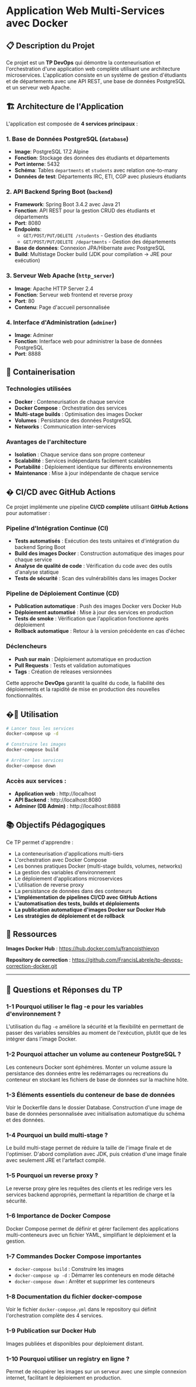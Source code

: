 # Application Web Multi-Services avec Docker

## 📋 Description du Projet

Ce projet est un **TP DevOps** qui démontre la conteneurisation et l'orchestration d'une application web complète utilisant une architecture microservices. L'application consiste en un système de gestion d'étudiants et de départements avec une API REST, une base de données PostgreSQL et un serveur web Apache.

## 🏗️ Architecture de l'Application

L'application est composée de **4 services principaux** :

### 1. **Base de Données PostgreSQL** (`database`)
- **Image**: PostgreSQL 17.2 Alpine
- **Fonction**: Stockage des données des étudiants et départements
- **Port interne**: 5432
- **Schéma**: Tables `departments` et `students` avec relation one-to-many
- **Données de test**: Départements IRC, ETI, CGP avec plusieurs étudiants

### 2. **API Backend Spring Boot** (`backend`)
- **Framework**: Spring Boot 3.4.2 avec Java 21
- **Fonction**: API REST pour la gestion CRUD des étudiants et départements
- **Port**: 8080
- **Endpoints**:
  - `GET/POST/PUT/DELETE /students` - Gestion des étudiants
  - `GET/POST/PUT/DELETE /departments` - Gestion des départements
- **Base de données**: Connexion JPA/Hibernate avec PostgreSQL
- **Build**: Multistage Docker build (JDK pour compilation → JRE pour exécution)

### 3. **Serveur Web Apache** (`http_server`)
- **Image**: Apache HTTP Server 2.4
- **Fonction**: Serveur web frontend et reverse proxy
- **Port**: 80
- **Contenu**: Page d'accueil personnalisée

### 4. **Interface d'Administration** (`adminer`)
- **Image**: Adminer
- **Fonction**: Interface web pour administrer la base de données PostgreSQL
- **Port**: 8888

## 🐳 Containerisation

### Technologies utilisées
- **Docker** : Conteneurisation de chaque service
- **Docker Compose** : Orchestration des services
- **Multi-stage builds** : Optimisation des images Docker
- **Volumes** : Persistance des données PostgreSQL
- **Networks** : Communication inter-services

### Avantages de l'architecture
- **Isolation** : Chaque service dans son propre conteneur
- **Scalabilité** : Services indépendants facilement scalables
- **Portabilité** : Déploiement identique sur différents environnements
- **Maintenance** : Mise à jour indépendante de chaque service

## � CI/CD avec GitHub Actions

Ce projet implémente une pipeline **CI/CD complète** utilisant **GitHub Actions** pour automatiser :

### Pipeline d'Intégration Continue (CI)
- **Tests automatisés** : Exécution des tests unitaires et d'intégration du backend Spring Boot
- **Build des images Docker** : Construction automatique des images pour chaque service
- **Analyse de qualité de code** : Vérification du code avec des outils d'analyse statique
- **Tests de sécurité** : Scan des vulnérabilités dans les images Docker

### Pipeline de Déploiement Continue (CD)
- **Publication automatique** : Push des images Docker vers Docker Hub
- **Déploiement automatisé** : Mise à jour des services en production
- **Tests de smoke** : Vérification que l'application fonctionne après déploiement
- **Rollback automatique** : Retour à la version précédente en cas d'échec

### Déclencheurs
- **Push sur main** : Déploiement automatique en production
- **Pull Requests** : Tests et validation automatiques
- **Tags** : Création de releases versionnées

Cette approche **DevOps** garantit la qualité du code, la fiabilité des déploiements et la rapidité de mise en production des nouvelles fonctionnalités.

## �🚀 Utilisation

```bash
# Lancer tous les services
docker-compose up -d

# Construire les images
docker-compose build

# Arrêter les services
docker-compose down
```

### Accès aux services :
- **Application web** : http://localhost
- **API Backend** : http://localhost:8080
- **Adminer (DB Admin)** : http://localhost:8888

## 📚 Objectifs Pédagogiques

Ce TP permet d'apprendre :
- La conteneurisation d'applications multi-tiers
- L'orchestration avec Docker Compose
- Les bonnes pratiques Docker (multi-stage builds, volumes, networks)
- La gestion des variables d'environnement
- Le déploiement d'applications microservices
- L'utilisation de reverse proxy
- La persistance de données dans des conteneurs
- **L'implémentation de pipelines CI/CD avec GitHub Actions**
- **L'automatisation des tests, builds et déploiements**
- **La publication automatique d'images Docker sur Docker Hub**
- **Les stratégies de déploiement et de rollback**

## 🔗 Ressources

**Images Docker Hub** : https://hub.docker.com/u/francoisthievon

**Repository de correction** : https://github.com/FrancisLabrele/tp-devops-correction-docker.git

---

## 📝 Questions et Réponses du TP

### 1-1 Pourquoi utiliser le flag -e pour les variables d'environnement ?
L'utilisation du flag `-e` améliore la sécurité et la flexibilité en permettant de passer des variables sensibles au moment de l'exécution, plutôt que de les intégrer dans l'image Docker.

### 1-2 Pourquoi attacher un volume au conteneur PostgreSQL ?
Les conteneurs Docker sont éphémères. Monter un volume assure la persistance des données entre les redémarrages ou recreations du conteneur en stockant les fichiers de base de données sur la machine hôte.

### 1-3 Éléments essentiels du conteneur de base de données
Voir le Dockerfile dans le dossier Database. Construction d'une image de base de données personnalisée avec initialisation automatique du schéma et des données.

### 1-4 Pourquoi un build multi-stage ?
Le build multi-stage permet de réduire la taille de l'image finale et de l'optimiser. D'abord compilation avec JDK, puis création d'une image finale avec seulement JRE et l'artefact compilé.

### 1-5 Pourquoi un reverse proxy ?
Le reverse proxy gère les requêtes des clients et les redirige vers les services backend appropriés, permettant la répartition de charge et la sécurité.

### 1-6 Importance de Docker Compose
Docker Compose permet de définir et gérer facilement des applications multi-conteneurs avec un fichier YAML, simplifiant le déploiement et la gestion.

### 1-7 Commandes Docker Compose importantes
- `docker-compose build` : Construire les images
- `docker-compose up -d` : Démarrer les conteneurs en mode détaché
- `docker-compose down` : Arrêter et supprimer les conteneurs

### 1-8 Documentation du fichier docker-compose
Voir le fichier `docker-compose.yml` dans le repository qui définit l'orchestration complète des 4 services.

### 1-9 Publication sur Docker Hub
Images publiées et disponibles pour déploiement distant.

### 1-10 Pourquoi utiliser un registry en ligne ?
Permet de récupérer les images sur un serveur avec une simple connexion internet, facilitant le déploiement en production.
